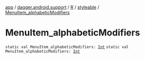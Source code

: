 [app](../../../index.md) / [dagger.android.support](../../index.md) / [R](../index.md) / [styleable](index.md) / [MenuItem_alphabeticModifiers](./-menu-item_alphabetic-modifiers.md)

# MenuItem_alphabeticModifiers

`static val MenuItem_alphabeticModifiers: `[`Int`](https://kotlinlang.org/api/latest/jvm/stdlib/kotlin/-int/index.html)
`static val MenuItem_alphabeticModifiers: `[`Int`](https://kotlinlang.org/api/latest/jvm/stdlib/kotlin/-int/index.html)